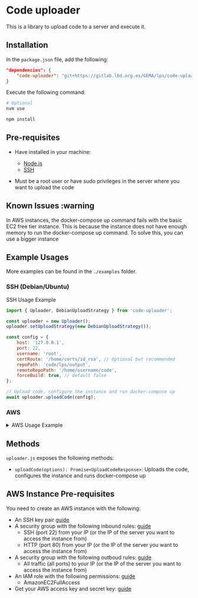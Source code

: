 # Code uploader

This is a library to upload code to a server and execute it.

## Installation

In the `package.json` file, add the following:

```json
"dependencies": {
    "code-uploader": "git+https://gitlab.lbd.org.es/GEMA/lps/code-uploader.git"
}
```

Execute the following command:

```bash
# Optional
nvm use 

npm install
```

## Pre-requisites

- Have installed in your machine:
  - [Node.js](https://nodejs.org/en/download/)
  - [SSH](https://www.ssh.com/ssh/command/)

- Must be a root user or have sudo privileges in the server where you want to upload the code

## Known Issues :warning

In AWS instances, the docker-compose up command fails with the basic EC2 free tier instance. This is because the instance does not have enough memory to run the docker-compose up command. To solve this, you can use a bigger instance

## Example Usages

More examples can be found in the `./examples` folder.

### SSH (Debian/Ubuntu)

SSH Usage Example

```js
import { Uploader, DebianUploadStrategy } from 'code-uploader';

const uploader = new Uploader();
uploader.setUploadStrategy(new DebianUploadStrategy());

const config = {
    host: '127.0.0.1',
    port: 22,
    username: 'root',
    certRoute: '/home/certs/id_rsa', // Optional but recommended
    repoPath: 'code/lps/output',
    remoteRepoPath: '/home/username/code',
    forceBuild: true, // default false
};

// Upload code, configure the instance and run docker-compose up
await uploader.uploadCode(config);
```

### AWS

<details>
<summary>AWS Usage Example</summary>

```js
import { Uploader, AWSUploadStrategy } from 'code-uploader';

// Create the uploader
const uploader = new Uploader();

// Set the upload strategy
uploader.setUploadStrategy(new AWSUploadStrategy());

// Create AWS instance
const hostIp = await uploader.createInstance({
    AWS_SECRET_ACCESS_KEY: '',
    AWS_REGION: 'eu-west-2',
    AWS_AMI_ID: 'ami-08b064b1296caf3b2',
    AWS_INSTANCE_TYPE: 't2.micro',
    AWS_INSTANCE_NAME: 'my-aws-instance',
    AWS_SECURITY_GROUP_ID: 'sg-xxxxxxxxxxxxxxxxx',
    AWS_KEY_NAME: 'my-key-pair',
    AWS_USERNAME: 'ec2-user',
    AWS_SSH_PRIVATE_KEY_PATH:'./my-key-pair.pem',
    AWS_ACCESS_KEY_ID: '',
});

// Upload code by SCP, configure instance, and run docker-compose up
await uploader.uploadCode({
    host: hostIp,
    username: 'ec2-user',
    certRoute: './my-key-pair.pem',
    awsRegion: 'eu-west-2',
    repoPath: '../code',
    remoteRepoPath: `/home/ec2-user/code`,
    // forceBuild: true,
});
```

</details>

## Methods

`uploader.js` exposes the following methods:

- `uploadCode(options): Promise<UploadCodeResponse>`: Uploads the code, configures the instance and runs docker-compose up

## AWS Instance Pre-requisites

You need to create an AWS instance with the following:

- An SSH key pair [guide](https://docs.aws.amazon.com/AWSEC2/latest/UserGuide/create-key-pairs.html)
- A security group with the following inbound rules: [guide](https://docs.aws.amazon.com/AWSEC2/latest/UserGuide/ec2-security-groups.html?icmpid=docs_ec2_console#creating-security-group)
  - SSH (port 22) from your IP (or the IP of the server you want to access the instance from)
  - HTTP (port 80) from your IP (or the IP of the server you want to access the instance from)
- A security group with the following outboud rules: [guide](https://docs.aws.amazon.com/AWSEC2/latest/UserGuide/ec2-security-groups.html?icmpid=docs_ec2_console#creating-security-group)
  - All traffic (all ports) to your IP (or the IP of the server you want to access the instance from)
- An IAM role with the following permissions: [guide](https://docs.aws.amazon.com/singlesignon/latest/userguide/what-is.html?icmpid=docs_console_unmapped)
  - AmazonEC2FullAccess
- Get your AWS access key and secret key: [guide](https://docs.aws.amazon.com/general/latest/gr/aws-sec-cred-types.html#access-keys-and-secret-access-keys)
